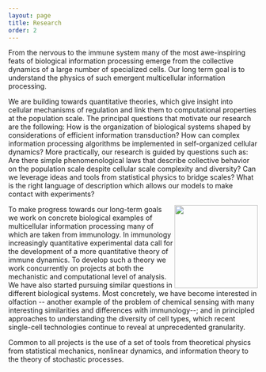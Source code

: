 ```yaml
---
layout: page
title: Research
order: 2
---
```


From the nervous to the immune system many of the most awe-inspiring feats of biological information processing emerge from the collective dynamics of a large number of specialized cells. Our long term goal is to understand the physics of such emergent multicellular information processing.

We are building towards quantitative theories, which give insight into cellular mechanisms of regulation and link them to computational properties at the population scale. The principal questions that motivate our research are the following: How is the organization of biological systems shaped by considerations of efficient information transduction? How can complex information processing algorithms be implemented in self-organized cellular dynamics? More practically, our research is guided by questions such as: Are there simple phenomenological laws that describe collective behavior on the population scale despite cellular scale complexity and diversity? Can we leverage ideas and tools from statistical physics to bridge scales? What is the right language of description which allows our models to make contact with experiments?

<img style="width:12em" src="../images/towardsqimmuno.svg" align="right">
To make progress towards our long-term goals we work on concrete biological examples of multicellular information processing many of which are taken from immunology. In immunology increasingly quantitative experimental data call for the development of a more quantitative theory of immune dynamics. To develop such a theory we work concurrently on projects at both the mechanistic and computational level of analysis. We have also started pursuing similar questions in different biological systems. Most concretely, we have become interested in olfaction -- another example of the problem of chemical sensing with many interesting similarities and differences with immunology--; and in principled approaches to understanding the diversity of cell types, which recent single-cell technologies continue to reveal at unprecedented granularity.

Common to all projects is the use of a set of tools from theoretical physics from statistical mechanics, nonlinear dynamics, and information theory to the theory of stochastic processes.
